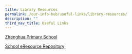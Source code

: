 ```yaml
---
title: Library Resources
permalink: /our-info-hub/useful-links/library-resources/
description: ""
third_nav_title: Useful Links
---
```

[ Zhenghua Primary School](https://schoolibrary.moe.edu.sg/zhenghuapri)


[School eResource Repository](https://schoolibrary.moe.edu.sg/eresourcespri/cgi-bin/spydus.exe/MSGTRN/WPAC/HOME)